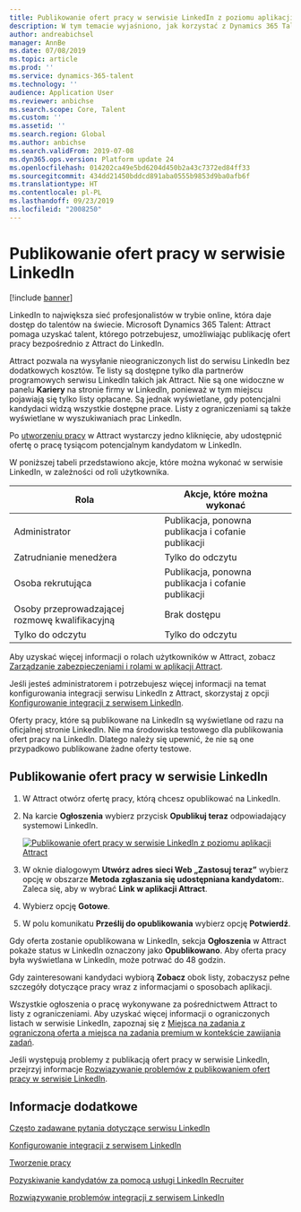 ```yaml
---
title: Publikowanie ofert pracy w serwisie LinkedIn z poziomu aplikacji Microsoft Dynamics 365 Talent - Attract
description: W tym temacie wyjaśniono, jak korzystać z Dynamics 365 Talent - Attract do publikowania ofert pracy w serwisie LinkedIn.
author: andreabichsel
manager: AnnBe
ms.date: 07/08/2019
ms.topic: article
ms.prod: ''
ms.service: dynamics-365-talent
ms.technology: ''
audience: Application User
ms.reviewer: anbichse
ms.search.scope: Core, Talent
ms.custom: ''
ms.assetid: ''
ms.search.region: Global
ms.author: anbichse
ms.search.validFrom: 2019-07-08
ms.dyn365.ops.version: Platform update 24
ms.openlocfilehash: 014202ca49e5bd6204d450b2a43c7372ed84ff33
ms.sourcegitcommit: 434dd21450bddcd891aba0555b9853d9ba0afb6f
ms.translationtype: HT
ms.contentlocale: pl-PL
ms.lasthandoff: 09/23/2019
ms.locfileid: "2008250"
---
```

# <a name="post-jobs-to-linkedin"></a>Publikowanie ofert pracy w serwisie LinkedIn

[!include [banner](../includes/banner.md)]

LinkedIn to największa sieć profesjonalistów w trybie online, która daje dostęp do talentów na świecie. Microsoft Dynamics 365 Talent: Attract pomaga uzyskać talent, którego potrzebujesz, umożliwiając publikację ofert pracy bezpośrednio z Attract do LinkedIn.

Attract pozwala na wysyłanie nieograniczonych list do serwisu LinkedIn bez dodatkowych kosztów. Te listy są dostępne tylko dla partnerów programowych serwisu LinkedIn takich jak Attract. Nie są one widoczne w panelu **Kariery** na stronie firmy w LinkedIn, ponieważ w tym miejscu pojawiają się tylko listy opłacane. Są jednak wyświetlane, gdy potencjalni kandydaci widzą wszystkie dostępne prace. Listy z ograniczeniami są także wyświetlane w wyszukiwaniach prac LinkedIn.

Po [utworzeniu pracy](./creating-jobs-attract.md) w Attract wystarczy jedno kliknięcie, aby udostępnić ofertę o pracę tysiącom potencjalnym kandydatom w LinkedIn.

W poniższej tabeli przedstawiono akcje, które można wykonać w serwisie LinkedIn, w zależności od roli użytkownika.

| Rola | Akcje, które można wykonać |
|---|---|
| Administrator | Publikacja, ponowna publikacja i cofanie publikacji |
| Zatrudnianie menedżera | Tylko do odczytu |
| Osoba rekrutująca | Publikacja, ponowna publikacja i cofanie publikacji |
| Osoby przeprowadzającej rozmowę kwalifikacyjną | Brak dostępu |
| Tylko do odczytu | Tylko do odczytu |

Aby uzyskać więcej informacji o rolach użytkowników w Attract, zobacz [Zarządzanie zabezpieczeniami i rolami w aplikacji Attract](./security-attract.md).

Jeśli jesteś administratorem i potrzebujesz więcej informacji na temat konfigurowania integracji serwisu LinkedIn z Attract, skorzystaj z opcji [Konfigurowanie integracji z serwisem LinkedIn](./attract-admin-linkedin.md).

Oferty pracy, które są publikowane na LinkedIn są wyświetlane od razu na oficjalnej stronie LinkedIn. Nie ma środowiska testowego dla publikowania ofert pracy na LinkedIn. Dlatego należy się upewnić, że nie są one przypadkowo publikowane żadne oferty testowe.

## <a name="post-jobs-to-linkedin"></a>Publikowanie ofert pracy w serwisie LinkedIn

1. W Attract otwórz ofertę pracy, którą chcesz opublikować na LinkedIn.
2. Na karcie **Ogłoszenia** wybierz przycisk **Opublikuj teraz** odpowiadający systemowi LinkedIn.

    [![Publikowanie ofert pracy w serwisie LinkedIn z poziomu aplikacji Attract](./media/attract-post-job-to-linkedin.png)](./media/attract-post-job-to-linkedin.png)

3. W oknie dialogowym **Utwórz adres sieci Web „Zastosuj teraz”** wybierz opcję w obszarze **Metoda zgłaszania się udostępniana kandydatom:**. Zaleca się, aby w wybrać **Link w aplikacji Attract**.
4. Wybierz opcję **Gotowe**.
5. W polu komunikatu **Prześlij do opublikowania** wybierz opcję **Potwierdź**.

Gdy oferta zostanie opublikowana w LinkedIn, sekcja **Ogłoszenia** w Attract pokaże status w LinkedIn oznaczony jako **Opublikowano**. Aby oferta pracy była wyświetlana w LinkedIn, może potrwać do 48 godzin.

Gdy zainteresowani kandydaci wybiorą **Zobacz** obok listy, zobaczysz pełne szczegóły dotyczące pracy wraz z informacjami o sposobach aplikacji.

Wszystkie ogłoszenia o pracę wykonywane za pośrednictwem Attract to listy z ograniczeniami. Aby uzyskać więcej informacji o ograniczonych listach w serwisie LinkedIn, zapoznaj się z [Miejsca na zadania z ograniczoną oferta a miejsca na zadania premium w kontekście zawijania zadań](https://www.linkedin.com/help/recruiter/answer/79049).

Jeśli występują problemy z publikacją ofert pracy w serwisie LinkedIn, przejrzyj informacje [Rozwiązywanie problemów z publikowaniem ofert pracy w serwisie LinkedIn](./attract-troubleshoot-linkedin.md).

## <a name="see-also"></a>Informacje dodatkowe

[Często zadawane pytania dotyczące serwisu LinkedIn](./attract-linkedin-faq.md)

[Konfigurowanie integracji z serwisem LinkedIn](./attract-admin-linkedin.md)

[Tworzenie pracy](./creating-jobs-attract.md)

[Pozyskiwanie kandydatów za pomocą usługi LinkedIn Recruiter](./attract-linkedin-recruiter.md)

[Rozwiązywanie problemów integracji z serwisem LinkedIn](./attract-troubleshoot-linkedin.md)
